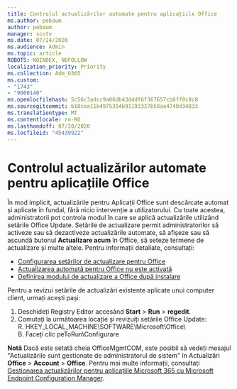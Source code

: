 ```yaml
---
title: Controlul actualizărilor automate pentru aplicațiile Office
ms.author: pebaum
author: pebaum
manager: scotv
ms.date: 07/24/2020
ms.audience: Admin
ms.topic: article
ROBOTS: NOINDEX, NOFOLLOW
localization_priority: Priority
ms.collection: Adm_O365
ms.custom:
- "1743"
- "9000140"
ms.openlocfilehash: 5c56c3adcc9a06db43d4df6f367657cb8ff0c8c8
ms.sourcegitcommit: b10cea11b4975354b91193327b58aa4740d34833
ms.translationtype: MT
ms.contentlocale: ro-RO
ms.lasthandoff: 07/28/2020
ms.locfileid: "45439922"
---
```

# <a name="control-automatic-updates-for-office-apps"></a>Controlul actualizărilor automate pentru aplicațiile Office

În mod implicit, actualizările pentru Aplicații Office sunt descărcate automat și aplicate în fundal, fără nicio intervenție a utilizatorului. Cu toate acestea, administratorii pot controla modul în care se aplică actualizările utilizând setările Office Update. Setările de actualizare permit administratorilor să activeze sau să dezactiveze actualizările automate, să afișeze sau să ascundă butonul **Actualizare acum** în Office, să seteze termene de actualizare și multe altele. Pentru informații detaliate, consultați:

- [Configurarea setărilor de actualizare pentru Office](https://docs.microsoft.com/deployoffice/configure-update-settings-for-office-365-proplus)  
- [Actualizarea automată pentru Office nu este activată](https://support.microsoft.com/help/2753538/automatic-updating-for-office-2013-and-office-2016-click-to-run-is-not)  
- [Definirea modului de actualizare a Office după instalare](https://docs.microsoft.com/deployoffice/configuration-options-for-the-office-2016-deployment-tool#updates-element)

Pentru a revizui setările de actualizări existente aplicate unui computer client, urmați acești pași:

1. Deschideți Registry Editor accesând **Start**  >  **Run**  >  **regedit**.
2. Comutați la următoarea locație și revizuiți setările Office Update:  
    R. HKEY_LOCAL_MACHINE\SOFTWARE\Microsoft\Office\  
    B. Faceți clic peToRun\Configurare

**Notă**  Dacă este setată cheia OfficeMgmtCOM, este posibil să vedeți mesajul "Actualizările sunt gestionate de administratorul de sistem" în Actualizări **Office**  >  **Account**  >  **Office**. Pentru mai multe informații, consultați [Gestionarea actualizărilor pentru aplicațiile Microsoft 365 cu Microsoft Endpoint Configuration Manager](https://docs.microsoft.com/deployoffice/manage-updates-to-office-365-proplus-with-system-center-configuration-manager#method-1-use-office-deployment-tool-to-enable-office-365-clients-to-receive-updates-from-configuration-manager).  